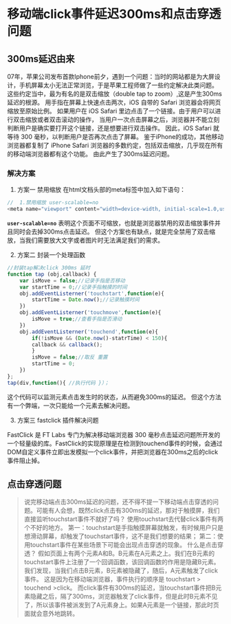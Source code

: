 # 移动端click事件延迟300ms和点击穿透问题

## 300ms延迟由来

07年，苹果公司发布首款Iphone前夕，遇到一个问题：当时的网站都是为大屏设计，手机屏幕太小无法正常浏览，于是苹果工程师做了一些约定解决此类问题。
这些约定当中，最为有名的是双击缩放（double tap to zoom）,这是产生300ms延迟的根源。
用手指在屏幕上快速点击两次，iOS 自带的 Safari 浏览器会将网页缩放至原始比例。
如果用户在 iOS Safari 里边点击了一个链接。由于用户可以进行双击缩放或者双击滚动的操作，
当用户一次点击屏幕之后，浏览器并不能立刻判断用户是确实要打开这个链接，还是想要进行双击操作。
因此，iOS Safari 就等待 300 毫秒，以判断用户是否再次点击了屏幕。 
鉴于iPhone的成功，其他移动浏览器都复制了 iPhone Safari 浏览器的多数约定，包括双击缩放，几乎现在所有的移动端浏览器都有这个功能。 
由此产生了300ms延迟问题。

### 解决方案

1. 方案一 禁用缩放
在html文档头部的meta标签中加入如下语句：
```JavaScript
//  1.禁用缩放 user-scalable=no
<meta name="viewport" content="width=device-width, initial-scale=1.0,user-scalable=no">
```
**`user-scalable=no`** 表明这个页面不可缩放，也就是浏览器禁用的双击缩放事件并且同时会去掉300ms点击延迟。
但这个方案也有缺点，就是完全禁用了双击缩放，当我们需要放大文字或者图片时无法满足我们的需求。

2. 方案二 封装一个处理函数
```JavaScript
//封装tap解决click 300ms 延时
function tap (obj,callback) {
	var isMove = false;//记录手指是否移动
	var startTime = 0;//记录手指触摸的时间
	obj.addEventListerner('touchstart',function(e){
		startTime = Date.now();//记录触摸时间
	})
	obj.addEventListerner('touchmove',function(e){
		isMove = true;//查看手指是否滑动
	})
	obj.addEventListerner('touchend',function(e){
		if(!isMove && (Date.now()-statrTime) < 150){
		callback && callback();
		}
		isMove = false;//取反 重置
		startTime = 0;
	})
};
tap(div,function(){ //执行代码 }）；
```
这个代码可以监测元素点击发生时的状态，从而避免300ms的延迟。
但这个方法有一个弊端，一次只能给一个元素去解决问题。

3. 方案三 fastclick 插件解决问题

FastClick 是 FT Labs 专门为解决移动端浏览器 300 毫秒点击延迟问题所开发的一个轻量级的库。FastClick的实现原理是在检测到touchend事件的时候，会通过DOM自定义事件立即出发模拟一个click事件，并把浏览器在300ms之后的click事件阻止掉。

## 点击穿透问题

> 说完移动端点击300ms延迟的问题，还不得不提一下移动端点击穿透的问题。可能有人会想，既然click点击有300ms的延迟，那对于触摸屏，我们直接监听touchstart事件不就好了吗？
  使用touchstart去代替click事件有两个不好的地方。
  第一：touchstart是手指触摸屏幕就触发，有时候用户只是想滑动屏幕，却触发了touchstart事件，这不是我们想要的结果；
  第二：使用touchstart事件在某些场景下可能会出现点击穿透的现象。
  什么是点击穿透？
  假如页面上有两个元素A和B。B元素在A元素之上。我们在B元素的touchstart事件上注册了一个回调函数，该回调函数的作用是隐藏B元素。我们发现，当我们点击B元素，B元素被隐藏了，随后，A元素触发了click事件。
  这是因为在移动端浏览器，事件执行的顺序是 touchstart > touchend >click。
  而click事件有300ms的延迟，当touchstart事件把B元素隐藏之后，隔了300ms，浏览器触发了click事件，但是此时B元素不见了，所以该事件被派发到了A元素身上。如果A元素是一个链接，那此时页面就会意外地跳转。
